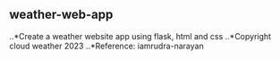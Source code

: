 ## weather-web-app
..*Create a weather website app using flask, html and css
..*Copyright cloud weather 2023
..*Reference: iamrudra-narayan
